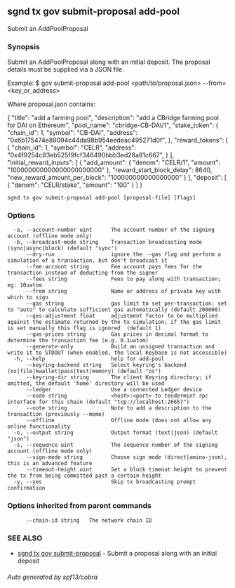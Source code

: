 ## sgnd tx gov submit-proposal add-pool

Submit an AddPoolProposal

### Synopsis

Submit an AddPoolProposal along with an initial deposit.
The proposal details must be supplied via a JSON file.

Example:
$ <appd> gov submit-proposal add-pool <path/to/proposal.json> --from=<key_or_address>

Where proposal.json contains:

{
 "title": "add a farming pool",
 "description": "add a CBridge farming pool for DAI on Ethereum",
 "pool_name": "cbridge-CB-DAI/1",
 "stake_token": {
   "chain_id": 1,
   "symbol": "CB-DAI",
   "address": "0x6b175474e89094c44da98b954eedeac495271d0f",
 },
 "reward_tokens": [
   {
     "chain_id": 1,
     "symbol": "CELR",
     "address": "0x4f9254c83eb525f9fcf346490bbb3ed28a81c667",
   }
 ],
 "initial_reward_inputs": [
   {
     "add_amount": {
       "denom": "CELR/1",
       "amount": "100000000000000000000000"
	 },
     "reward_start_block_delay": 8640,
     "new_reward_amount_per_block": "100000000000000000"
   }
 ],
 "deposit": [
   {
     "denom": "CELR/stake",
     "amount": "100"
   }
 ]
}

```
sgnd tx gov submit-proposal add-pool [proposal-file] [flags]
```

### Options

```
  -a, --account-number uint      The account number of the signing account (offline mode only)
  -b, --broadcast-mode string    Transaction broadcasting mode (sync|async|block) (default "sync")
      --dry-run                  ignore the --gas flag and perform a simulation of a transaction, but don't broadcast it
      --fee-account string       Fee account pays fees for the transaction instead of deducting from the signer
      --fees string              Fees to pay along with transaction; eg: 10uatom
      --from string              Name or address of private key with which to sign
      --gas string               gas limit to set per-transaction; set to "auto" to calculate sufficient gas automatically (default 200000)
      --gas-adjustment float     adjustment factor to be multiplied against the estimate returned by the tx simulation; if the gas limit is set manually this flag is ignored  (default 1)
      --gas-prices string        Gas prices in decimal format to determine the transaction fee (e.g. 0.1uatom)
      --generate-only            Build an unsigned transaction and write it to STDOUT (when enabled, the local Keybase is not accessible)
  -h, --help                     help for add-pool
      --keyring-backend string   Select keyring's backend (os|file|kwallet|pass|test|memory) (default "os")
      --keyring-dir string       The client Keyring directory; if omitted, the default 'home' directory will be used
      --ledger                   Use a connected Ledger device
      --node string              <host>:<port> to tendermint rpc interface for this chain (default "tcp://localhost:26657")
      --note string              Note to add a description to the transaction (previously --memo)
      --offline                  Offline mode (does not allow any online functionality
  -o, --output string            Output format (text|json) (default "json")
  -s, --sequence uint            The sequence number of the signing account (offline mode only)
      --sign-mode string         Choose sign mode (direct|amino-json), this is an advanced feature
      --timeout-height uint      Set a block timeout height to prevent the tx from being committed past a certain height
  -y, --yes                      Skip tx broadcasting prompt confirmation
```

### Options inherited from parent commands

```
      --chain-id string   The network chain ID
```

### SEE ALSO

* [sgnd tx gov submit-proposal](sgnd_tx_gov_submit-proposal.md)	 - Submit a proposal along with an initial deposit

###### Auto generated by spf13/cobra

